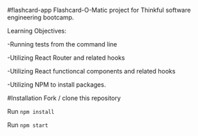#flashcard-app
Flashcard-O-Matic project for Thinkful software engineering bootcamp.

Learning Objectives:

-Running tests from the command line

-Utilizing React Router and related hooks

-Utilizing React functioncal components and related hooks

-Utilizing NPM to install packages.

#Installation
Fork / clone this repository

Run `npm install`

Run `npm start`